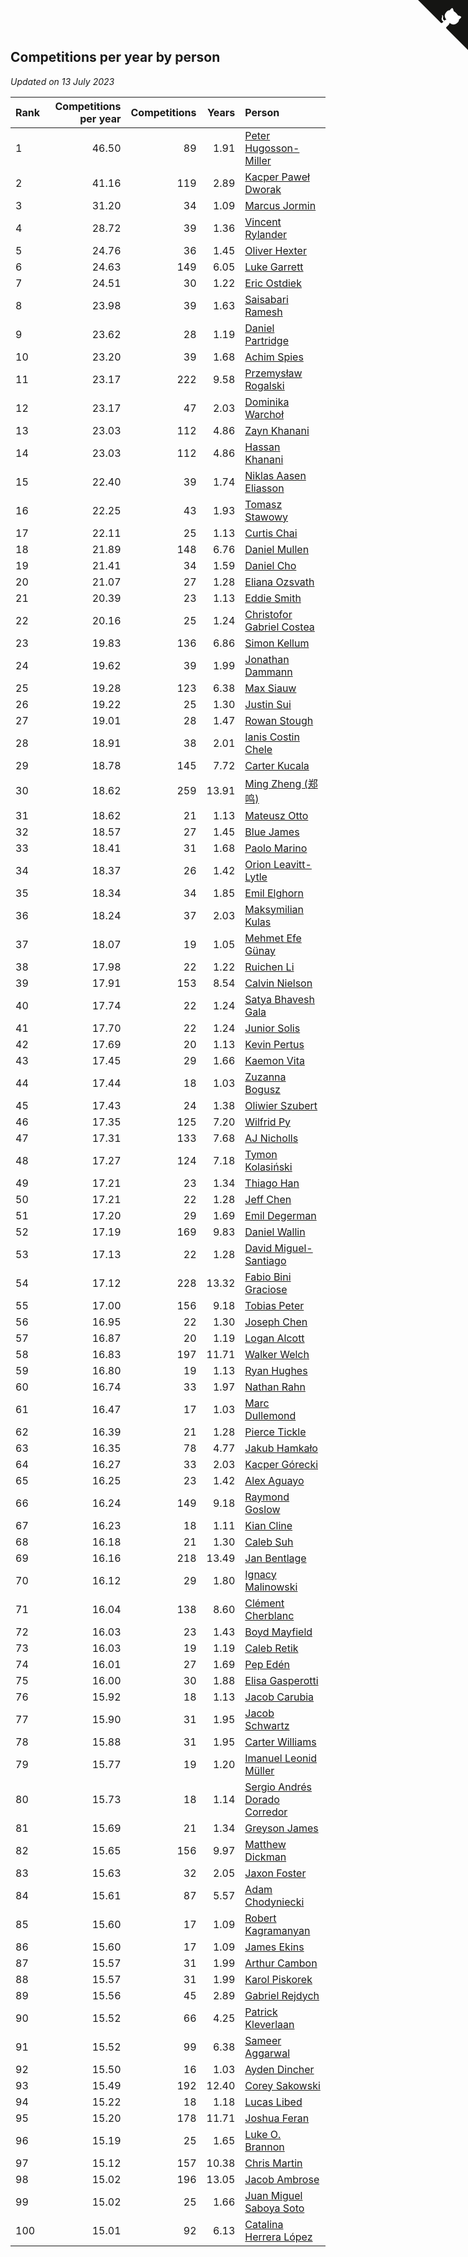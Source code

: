 ## Competitions per year by person

*Updated on 13 July 2023*

| Rank | Competitions per year | Competitions | Years | Person |
| :--- | ---: | ---: | ---: | :--- |
| 1 | 46.50 | 89 | 1.91 | [Peter Hugosson-Miller](https://www.worldcubeassociation.org/persons/2021HUGO01) |
| 2 | 41.16 | 119 | 2.89 | [Kacper Paweł Dworak](https://www.worldcubeassociation.org/persons/2020DWOR01) |
| 3 | 31.20 | 34 | 1.09 | [Marcus Jormin](https://www.worldcubeassociation.org/persons/2022JORM01) |
| 4 | 28.72 | 39 | 1.36 | [Vincent Rylander](https://www.worldcubeassociation.org/persons/2022RYLA01) |
| 5 | 24.76 | 36 | 1.45 | [Oliver Hexter](https://www.worldcubeassociation.org/persons/2022HEXT01) |
| 6 | 24.63 | 149 | 6.05 | [Luke Garrett](https://www.worldcubeassociation.org/persons/2017GARR05) |
| 7 | 24.51 | 30 | 1.22 | [Eric Ostdiek](https://www.worldcubeassociation.org/persons/2022OSTD01) |
| 8 | 23.98 | 39 | 1.63 | [Saisabari Ramesh](https://www.worldcubeassociation.org/persons/2021RAME01) |
| 9 | 23.62 | 28 | 1.19 | [Daniel Partridge](https://www.worldcubeassociation.org/persons/2022PART02) |
| 10 | 23.20 | 39 | 1.68 | [Achim Spies](https://www.worldcubeassociation.org/persons/2021SPIE01) |
| 11 | 23.17 | 222 | 9.58 | [Przemysław Rogalski](https://www.worldcubeassociation.org/persons/2013ROGA02) |
| 12 | 23.17 | 47 | 2.03 | [Dominika Warchoł](https://www.worldcubeassociation.org/persons/2021WARC01) |
| 13 | 23.03 | 112 | 4.86 | [Zayn Khanani](https://www.worldcubeassociation.org/persons/2018KHAN28) |
| 14 | 23.03 | 112 | 4.86 | [Hassan Khanani](https://www.worldcubeassociation.org/persons/2018KHAN26) |
| 15 | 22.40 | 39 | 1.74 | [Niklas Aasen Eliasson](https://www.worldcubeassociation.org/persons/2021ELIA01) |
| 16 | 22.25 | 43 | 1.93 | [Tomasz Stawowy](https://www.worldcubeassociation.org/persons/2021STAW01) |
| 17 | 22.11 | 25 | 1.13 | [Curtis Chai](https://www.worldcubeassociation.org/persons/2022CHAI02) |
| 18 | 21.89 | 148 | 6.76 | [Daniel Mullen](https://www.worldcubeassociation.org/persons/2016MULL04) |
| 19 | 21.41 | 34 | 1.59 | [Daniel Cho](https://www.worldcubeassociation.org/persons/2021CHOD01) |
| 20 | 21.07 | 27 | 1.28 | [Eliana Ozsvath](https://www.worldcubeassociation.org/persons/2022OZSV01) |
| 21 | 20.39 | 23 | 1.13 | [Eddie Smith](https://www.worldcubeassociation.org/persons/2022SMIT20) |
| 22 | 20.16 | 25 | 1.24 | [Christofor Gabriel Costea](https://www.worldcubeassociation.org/persons/2022COST03) |
| 23 | 19.83 | 136 | 6.86 | [Simon Kellum](https://www.worldcubeassociation.org/persons/2016KELL12) |
| 24 | 19.62 | 39 | 1.99 | [Jonathan Dammann](https://www.worldcubeassociation.org/persons/2021DAMM01) |
| 25 | 19.28 | 123 | 6.38 | [Max Siauw](https://www.worldcubeassociation.org/persons/2017SIAU02) |
| 26 | 19.22 | 25 | 1.30 | [Justin Sui](https://www.worldcubeassociation.org/persons/2022SUIJ01) |
| 27 | 19.01 | 28 | 1.47 | [Rowan Stough](https://www.worldcubeassociation.org/persons/2022STOU01) |
| 28 | 18.91 | 38 | 2.01 | [Ianis Costin Chele](https://www.worldcubeassociation.org/persons/2021CHEL01) |
| 29 | 18.78 | 145 | 7.72 | [Carter Kucala](https://www.worldcubeassociation.org/persons/2015KUCA01) |
| 30 | 18.62 | 259 | 13.91 | [Ming Zheng (郑鸣)](https://www.worldcubeassociation.org/persons/2009ZHEN11) |
| 31 | 18.62 | 21 | 1.13 | [Mateusz Otto](https://www.worldcubeassociation.org/persons/2022OTTO01) |
| 32 | 18.57 | 27 | 1.45 | [Blue James](https://www.worldcubeassociation.org/persons/2022JAME01) |
| 33 | 18.41 | 31 | 1.68 | [Paolo Marino](https://www.worldcubeassociation.org/persons/2021MARI04) |
| 34 | 18.37 | 26 | 1.42 | [Orion Leavitt-Lytle](https://www.worldcubeassociation.org/persons/2022LEAV01) |
| 35 | 18.34 | 34 | 1.85 | [Emil Elghorn](https://www.worldcubeassociation.org/persons/2021ELGH01) |
| 36 | 18.24 | 37 | 2.03 | [Maksymilian Kulas](https://www.worldcubeassociation.org/persons/2021KULA02) |
| 37 | 18.07 | 19 | 1.05 | [Mehmet Efe Günay](https://www.worldcubeassociation.org/persons/2022GUNA05) |
| 38 | 17.98 | 22 | 1.22 | [Ruichen Li](https://www.worldcubeassociation.org/persons/2022LIRU02) |
| 39 | 17.91 | 153 | 8.54 | [Calvin Nielson](https://www.worldcubeassociation.org/persons/2014NIEL03) |
| 40 | 17.74 | 22 | 1.24 | [Satya Bhavesh Gala](https://www.worldcubeassociation.org/persons/2022GALA03) |
| 41 | 17.70 | 22 | 1.24 | [Junior Solis](https://www.worldcubeassociation.org/persons/2022SOLI03) |
| 42 | 17.69 | 20 | 1.13 | [Kevin Pertus](https://www.worldcubeassociation.org/persons/2022PERT01) |
| 43 | 17.45 | 29 | 1.66 | [Kaemon Vita](https://www.worldcubeassociation.org/persons/2021VITA01) |
| 44 | 17.44 | 18 | 1.03 | [Zuzanna Bogusz](https://www.worldcubeassociation.org/persons/2022BOGU01) |
| 45 | 17.43 | 24 | 1.38 | [Oliwier Szubert](https://www.worldcubeassociation.org/persons/2022SZUB01) |
| 46 | 17.35 | 125 | 7.20 | [Wilfrid Py](https://www.worldcubeassociation.org/persons/2016PYWI01) |
| 47 | 17.31 | 133 | 7.68 | [AJ Nicholls](https://www.worldcubeassociation.org/persons/2015NICH04) |
| 48 | 17.27 | 124 | 7.18 | [Tymon Kolasiński](https://www.worldcubeassociation.org/persons/2016KOLA02) |
| 49 | 17.21 | 23 | 1.34 | [Thiago Han](https://www.worldcubeassociation.org/persons/2022HANT01) |
| 50 | 17.21 | 22 | 1.28 | [Jeff Chen](https://www.worldcubeassociation.org/persons/2022CHEN19) |
| 51 | 17.20 | 29 | 1.69 | [Emil Degerman](https://www.worldcubeassociation.org/persons/2021DEGE01) |
| 52 | 17.19 | 169 | 9.83 | [Daniel Wallin](https://www.worldcubeassociation.org/persons/2013WALL03) |
| 53 | 17.13 | 22 | 1.28 | [David Miguel-Santiago](https://www.worldcubeassociation.org/persons/2022MIGU02) |
| 54 | 17.12 | 228 | 13.32 | [Fabio Bini Graciose](https://www.worldcubeassociation.org/persons/2010GRAC02) |
| 55 | 17.00 | 156 | 9.18 | [Tobias Peter](https://www.worldcubeassociation.org/persons/2014PETE03) |
| 56 | 16.95 | 22 | 1.30 | [Joseph Chen](https://www.worldcubeassociation.org/persons/2022CHEN16) |
| 57 | 16.87 | 20 | 1.19 | [Logan Alcott](https://www.worldcubeassociation.org/persons/2022ALCO02) |
| 58 | 16.83 | 197 | 11.71 | [Walker Welch](https://www.worldcubeassociation.org/persons/2011WELC01) |
| 59 | 16.80 | 19 | 1.13 | [Ryan Hughes](https://www.worldcubeassociation.org/persons/2022HUGH04) |
| 60 | 16.74 | 33 | 1.97 | [Nathan Rahn](https://www.worldcubeassociation.org/persons/2021RAHN01) |
| 61 | 16.47 | 17 | 1.03 | [Marc Dullemond](https://www.worldcubeassociation.org/persons/2022DULL01) |
| 62 | 16.39 | 21 | 1.28 | [Pierce Tickle](https://www.worldcubeassociation.org/persons/2022TICK01) |
| 63 | 16.35 | 78 | 4.77 | [Jakub Hamkało](https://www.worldcubeassociation.org/persons/2018HAMK01) |
| 64 | 16.27 | 33 | 2.03 | [Kacper Górecki](https://www.worldcubeassociation.org/persons/2021GORE01) |
| 65 | 16.25 | 23 | 1.42 | [Alex Aguayo](https://www.worldcubeassociation.org/persons/2022AGUA01) |
| 66 | 16.24 | 149 | 9.18 | [Raymond Goslow](https://www.worldcubeassociation.org/persons/2014GOSL01) |
| 67 | 16.23 | 18 | 1.11 | [Kian Cline](https://www.worldcubeassociation.org/persons/2022CLIN01) |
| 68 | 16.18 | 21 | 1.30 | [Caleb Suh](https://www.worldcubeassociation.org/persons/2022SUHC01) |
| 69 | 16.16 | 218 | 13.49 | [Jan Bentlage](https://www.worldcubeassociation.org/persons/2010BENT01) |
| 70 | 16.12 | 29 | 1.80 | [Ignacy Malinowski](https://www.worldcubeassociation.org/persons/2021MALI02) |
| 71 | 16.04 | 138 | 8.60 | [Clément Cherblanc](https://www.worldcubeassociation.org/persons/2014CHER05) |
| 72 | 16.03 | 23 | 1.43 | [Boyd Mayfield](https://www.worldcubeassociation.org/persons/2022MAYF01) |
| 73 | 16.03 | 19 | 1.19 | [Caleb Retik](https://www.worldcubeassociation.org/persons/2022RETI01) |
| 74 | 16.01 | 27 | 1.69 | [Pep Edén](https://www.worldcubeassociation.org/persons/2021EDEN01) |
| 75 | 16.00 | 30 | 1.88 | [Elisa Gasperotti](https://www.worldcubeassociation.org/persons/2021GASP01) |
| 76 | 15.92 | 18 | 1.13 | [Jacob Carubia](https://www.worldcubeassociation.org/persons/2022CARU02) |
| 77 | 15.90 | 31 | 1.95 | [Jacob Schwartz](https://www.worldcubeassociation.org/persons/2021SCHW01) |
| 78 | 15.88 | 31 | 1.95 | [Carter Williams](https://www.worldcubeassociation.org/persons/2021WILL06) |
| 79 | 15.77 | 19 | 1.20 | [Imanuel Leonid Müller](https://www.worldcubeassociation.org/persons/2022MULL02) |
| 80 | 15.73 | 18 | 1.14 | [Sergio Andrés Dorado Corredor](https://www.worldcubeassociation.org/persons/2022CORR05) |
| 81 | 15.69 | 21 | 1.34 | [Greyson James](https://www.worldcubeassociation.org/persons/2022JAME02) |
| 82 | 15.65 | 156 | 9.97 | [Matthew Dickman](https://www.worldcubeassociation.org/persons/2013DICK01) |
| 83 | 15.63 | 32 | 2.05 | [Jaxon Foster](https://www.worldcubeassociation.org/persons/2021FOST01) |
| 84 | 15.61 | 87 | 5.57 | [Adam Chodyniecki](https://www.worldcubeassociation.org/persons/2017CHOD02) |
| 85 | 15.60 | 17 | 1.09 | [Robert Kagramanyan](https://www.worldcubeassociation.org/persons/2022KAGR01) |
| 86 | 15.60 | 17 | 1.09 | [James Ekins](https://www.worldcubeassociation.org/persons/2022EKIN01) |
| 87 | 15.57 | 31 | 1.99 | [Arthur Cambon](https://www.worldcubeassociation.org/persons/2021CAMB01) |
| 88 | 15.57 | 31 | 1.99 | [Karol Piskorek](https://www.worldcubeassociation.org/persons/2021PISK01) |
| 89 | 15.56 | 45 | 2.89 | [Gabriel Rejdych](https://www.worldcubeassociation.org/persons/2020REJD01) |
| 90 | 15.52 | 66 | 4.25 | [Patrick Kleverlaan](https://www.worldcubeassociation.org/persons/2019KLEV01) |
| 91 | 15.52 | 99 | 6.38 | [Sameer Aggarwal](https://www.worldcubeassociation.org/persons/2017AGGA01) |
| 92 | 15.50 | 16 | 1.03 | [Ayden Dincher](https://www.worldcubeassociation.org/persons/2022DINC01) |
| 93 | 15.49 | 192 | 12.40 | [Corey Sakowski](https://www.worldcubeassociation.org/persons/2011SAKO01) |
| 94 | 15.22 | 18 | 1.18 | [Lucas Libed](https://www.worldcubeassociation.org/persons/2022LIBE02) |
| 95 | 15.20 | 178 | 11.71 | [Joshua Feran](https://www.worldcubeassociation.org/persons/2011FERA01) |
| 96 | 15.19 | 25 | 1.65 | [Luke O. Brannon](https://www.worldcubeassociation.org/persons/2021BRAN02) |
| 97 | 15.12 | 157 | 10.38 | [Chris Martin](https://www.worldcubeassociation.org/persons/2013MART03) |
| 98 | 15.02 | 196 | 13.05 | [Jacob Ambrose](https://www.worldcubeassociation.org/persons/2010AMBR01) |
| 99 | 15.02 | 25 | 1.66 | [Juan Miguel Saboya Soto](https://www.worldcubeassociation.org/persons/2021SOTO01) |
| 100 | 15.01 | 92 | 6.13 | [Catalina Herrera López](https://www.worldcubeassociation.org/persons/2017LOPE31) |


<a href="https://github.com/JustinTimeCuber/wca_statistics" class="github-corner" aria-label="View source on Github"><svg width="80" height="80" viewBox="0 0 250 250" style="fill:#151513; color:#fff; position: absolute; top: 0; border: 0; right: 0;" aria-hidden="true"><path d="M0,0 L115,115 L130,115 L142,142 L250,250 L250,0 Z"></path><path d="M128.3,109.0 C113.8,99.7 119.0,89.6 119.0,89.6 C122.0,82.7 120.5,78.6 120.5,78.6 C119.2,72.0 123.4,76.3 123.4,76.3 C127.3,80.9 125.5,87.3 125.5,87.3 C122.9,97.6 130.6,101.9 134.4,103.2" fill="currentColor" style="transform-origin: 130px 106px;" class="octo-arm"></path><path d="M115.0,115.0 C114.9,115.1 118.7,116.5 119.8,115.4 L133.7,101.6 C136.9,99.2 139.9,98.4 142.2,98.6 C133.8,88.0 127.5,74.4 143.8,58.0 C148.5,53.4 154.0,51.2 159.7,51.0 C160.3,49.4 163.2,43.6 171.4,40.1 C171.4,40.1 176.1,42.5 178.8,56.2 C183.1,58.6 187.2,61.8 190.9,65.4 C194.5,69.0 197.7,73.2 200.1,77.6 C213.8,80.2 216.3,84.9 216.3,84.9 C212.7,93.1 206.9,96.0 205.4,96.6 C205.1,102.4 203.0,107.8 198.3,112.5 C181.9,128.9 168.3,122.5 157.7,114.1 C157.9,116.9 156.7,120.9 152.7,124.9 L141.0,136.5 C139.8,137.7 141.6,141.9 141.8,141.8 Z" fill="currentColor" class="octo-body"></path></svg></a><style>.github-corner:hover .octo-arm{animation:octocat-wave 560ms ease-in-out}@keyframes octocat-wave{0%,100%{transform:rotate(0)}20%,60%{transform:rotate(-25deg)}40%,80%{transform:rotate(10deg)}}@media (max-width:500px){.github-corner:hover .octo-arm{animation:none}.github-corner .octo-arm{animation:octocat-wave 560ms ease-in-out}}</style>
